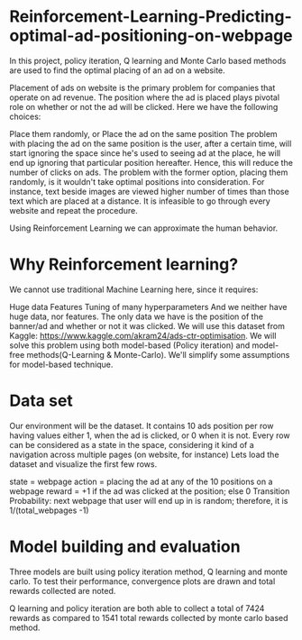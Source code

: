 # Reinforcement-Learning-Predicting-optimal-ad-positioning-on-webpage
In this project, policy iteration, Q learning and Monte Carlo based methods are used to find the optimal placing of an ad on a website.

Placement of ads on website is the primary problem for companies that operate on ad revenue. The position where the ad is placed plays pivotal role on whether or not the ad will be clicked. Here we have the following choices:

Place them randomly, or
Place the ad on the same position
The problem with placing the ad on the same position is the user, after a certain time, will start ignoring the space since he's used to seeing ad at the place, he will end up ignoring that particular position hereafter. Hence, this will reduce the number of clicks on ads. The problem with the former option, placing them randomly, is it wouldn't take optimal positions into consideration. For instance, text beside images are viewed higher number of times than those text which are placed at a distance. It is infeasible to go through every website and repeat the procedure.

Using Reinforcement Learning we can approximate the human behavior.

# Why Reinforcement learning?
We cannot use traditional Machine Learning here, since it requires:

Huge data
Features
Tuning of many hyperparameters
And we neither have huge data, nor features. The only data we have is the position of the banner/ad and whether or not it was clicked. We will use this dataset from Kaggle: https://www.kaggle.com/akram24/ads-ctr-optimisation. We will solve this problem using both model-based (Policy iteration) and model-free methods(Q-Learning & Monte-Carlo). We'll simplify some assumptions for model-based technique.

# Data set
Our environment will be the dataset. It contains 10 ads position per row having values either 1, when the ad is clicked, or 0 when it is not. Every row can be considered as a state in the space, considering it kind of a navigation across multiple pages (on website, for instance) Lets load the dataset and visualize the first few rows.

state = webpage
action = placing the ad at any of the 10 positions on a webpage
reward = +1 if the ad was clicked at the position; else 0
Transition Probability: next webpage that user will end up in is random; therefore, it is 1/(total_webpages -1)

# Model building and evaluation
Three models are built using policy iteration method, Q learning and monte carlo. To test their performance, convergence plots are drawn and total rewards collected are noted. 

Q learning and policy iteration are both able to collect a total of 7424 rewards as compared to 1541 total rewards collected by monte carlo based method.
